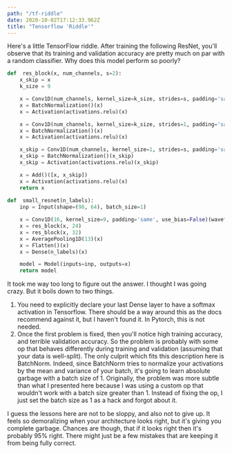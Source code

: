 ```yaml
---
path: "/tf-riddle"
date: 2020-10-02T17:12:33.962Z
title: "Tensorflow 'Riddle'"
---
```


Here's a little TensorFlow riddle. After training the following ResNet, you'll observe that its training and validation accuracy are pretty much on par with a random classifier. Why does this model perform so poorly? 
```python
def  res_block(x, num_channels, s=2):
	x_skip = x
	k_size = 9

	x = Conv1D(num_channels, kernel_size=k_size, strides=s, padding='same', use_bias=False)(x) 
	x = BatchNormalization()(x)
	x = Activation(activations.relu)(x)

	x = Conv1D(num_channels, kernel_size=k_size, strides=1, padding='same',use_bias=False)(x)
	x = BatchNormalization()(x)
	x = Activation(activations.relu)(x) 

	x_skip = Conv1D(num_channels, kernel_size=1, strides=s, padding='same', use_bias=False)(x_skip)
	x_skip = BatchNormalization()(x_skip)
	x_skip = Activation(activations.relu)(x_skip)

	x = Add()([x, x_skip])
	x = Activation(activations.relu)(x)
	return x
  
def  small_resnet(n_labels):
	inp = Input(shape=(98, 64), batch_size=1)

	x = Conv1D(16, kernel_size=9, padding='same', use_bias=False)(waveform)
	x = res_block(x, 24)
	x = res_block(x, 32)
	x = AveragePooling1D(13)(x)
	x = Flatten()(x)
	x = Dense(n_labels)(x)

	model = Model(inputs=inp, outputs=x)
	return model
```

It took me way too long to figure out the answer. I thought I was going crazy. But it boils down to two things. 

1. You need to explicitly declare your last Dense layer to have a softmax activation in Tensorflow. There should be a way around this as the docs recommend against it, but I haven't found it. In Pytorch, this is not needed.
2. Once the first problem is fixed, then you'll notice high training accuracy, and terrible validation accuracy. So the problem is probably with some op that behaves differently during training and validation (assuming that your data is well-split). The only culprit which fits this description here is BatchNorm. Indeed, since BatchNorm tries to normalize your activations by the mean and variance of your batch, it's going to learn absolute garbage with a batch size of 1. Originally, the problem was more subtle than what I presented here because I was using a custom op that wouldn't work with a batch size greater than 1. Instead of fixing the op, I just set the batch size as 1 as a hack and forgot about it. 

I guess the lessons here are not to be sloppy, and also not to give up. It feels so demoralizing when your architecture looks right, but it's giving you complete garbage. Chances are though, that if it looks right then it's probably 95% right. There might just be a few mistakes that are keeping it from being fully correct. 

